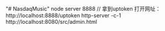 "# NasdaqMusic" 
node server 8888  // 拿到uptoken
打开网址： http://localhost:8888/uptoken
http-server -c-1
http://localhost:8080/src/admin.html